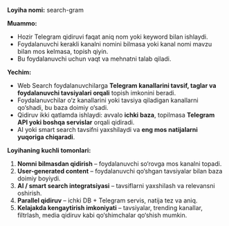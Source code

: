 

**Loyiha nomi:** search-gram

**Muammo:**

* Hozir Telegram qidiruvi faqat aniq nom yoki keyword bilan ishlaydi.
* Foydalanuvchi kerakli kanalni nomini bilmasa yoki kanal nomi mavzu bilan mos kelmasa, topish qiyin.
* Bu foydalanuvchi uchun vaqt va mehnatni talab qiladi.

**Yechim:**

* Web Search foydalanuvchilarga **Telegram kanallarini tavsif, taglar va foydalanuvchi tavsiyalari orqali** topish imkonini beradi.
* Foydalanuvchilar o‘z kanallarini yoki tavsiya qiladigan kanallarni qo‘shadi, bu baza doimiy o‘sadi.
* Qidiruv ikki qatlamda ishlaydi: avvalo **ichki baza**, topilmasa **Telegram API yoki boshqa servislar** orqali qidiradi.
* AI yoki smart search tavsifni yaxshilaydi va **eng mos natijalarni yuqoriga chiqaradi**.

**Loyihaning kuchli tomonlari:**

1. **Nomni bilmasdan qidirish** – foydalanuvchi so‘rovga mos kanalni topadi.
2. **User-generated content** – foydalanuvchi qo‘shgan tavsiyalar bilan baza doimiy boyiydi.
3. **AI / smart search integratsiyasi** – tavsiflarni yaxshilash va relevansni oshirish.
4. **Parallel qidiruv** – ichki DB + Telegram servis, natija tez va aniq.
5. **Kelajakda kengaytirish imkoniyati** – tavsiyalar, trending kanallar, filtrlash, media qidiruv kabi qo‘shimchalar qo‘shish mumkin.

